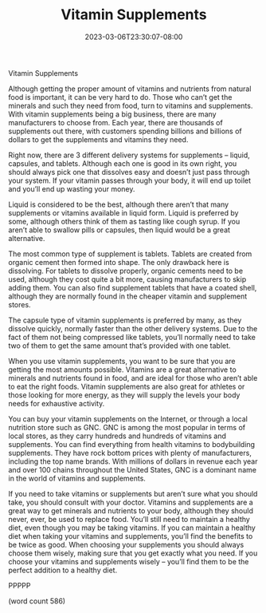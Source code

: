 ﻿---
title: "Vitamin Supplements"
date: 2023-03-06T23:30:07-08:00
description: "Vitamins and Supplements Tips for Web Success"
featured_image: "/images/Vitamins and Supplements.jpg"
tags: ["Vitamins and Supplements"]
---

Vitamin Supplements

Although getting the proper amount of vitamins and nutrients from natural food is important, it can be very hard to do.  Those who can’t get the minerals and such they need from food, turn to vitamins and supplements.  With vitamin supplements being a big business, there are many manufacturers to choose from.  Each year, there are thousands of supplements out there, with customers spending billions and billions of dollars to get the supplements and vitamins they need.  

Right now, there are 3 different delivery systems for supplements – liquid, capsules, and tablets.  Although each one is good in its own right, you should always pick one that dissolves easy and doesn’t just pass through your system.  If your vitamin passes through your body, it will end up toilet and you’ll end up wasting your money.

Liquid is considered to be the best, although there aren’t that many supplements or vitamins available in liquid form.  Liquid is preferred by some, although others think of them as tasting like cough syrup.  If you aren’t able to swallow pills or capsules, then liquid would be a great alternative.  

The most common type of supplement is tablets.  Tablets are created from organic cement then formed into shape.  The only drawback here is dissolving.  For tablets to dissolve properly, organic cements need to be used, although they cost quite a bit more, causing manufacturers to skip adding them.  You can also find supplement tablets that have a coated shell, although they are normally found in the cheaper vitamin and supplement stores.

The capsule type of vitamin supplements is preferred by many, as they dissolve quickly, normally faster than the other delivery systems.  Due to the fact of them not being compressed like tablets, you’ll normally need to take two of them to get the same amount that’s provided with one tablet.

When you use vitamin supplements, you want to be sure that you are getting the most amounts possible.  Vitamins are a great alternative to minerals and nutrients found in food, and are ideal for those who aren’t able to eat the right foods.  Vitamin supplements are also great for athletes or those looking for more energy, as they will supply the levels your body needs for exhaustive activity.

You can buy your vitamin supplements on the Internet, or through a local nutrition store such as GNC.  GNC is among the most popular in terms of local stores, as they carry hundreds and hundreds of vitamins and supplements.  You can find everything from health vitamins to bodybuilding supplements.  They have rock bottom prices with plenty of manufacturers, including the top name brands.  With millions of dollars in revenue each year and over 100 chains throughout the United States, GNC is a dominant name in the world of vitamins and supplements.

If you need to take vitamins or supplements but aren’t sure what you should take, you should consult with your doctor.  Vitamins and supplements are a great way to get minerals and nutrients to your body, although they should never, ever, be used to replace food.  You’ll still need to maintain a healthy diet, even though you may be taking vitamins.  If you can maintain a healthy diet when taking your vitamins and supplements, you’ll find the benefits to be twice as good.  When choosing your supplements you should always choose them wisely, making sure that you get exactly what you need.  If you choose your vitamins and supplements wisely – you’ll find them to be the perfect addition to a healthy diet.

PPPPP

(word count 586)
